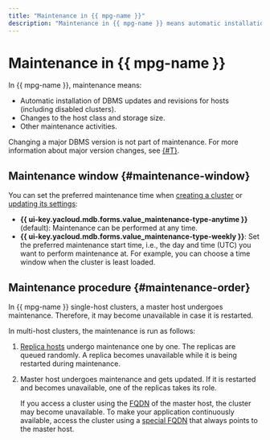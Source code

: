 ```yaml
---
title: "Maintenance in {{ mpg-name }}"
description: "Maintenance in {{ mpg-name }} means automatic installation of DBMS updates and fixes for your database hosts (including disabled clusters), changes to the host class and storage size, and other maintenance activities."
---
```


# Maintenance in {{ mpg-name }}

In {{ mpg-name }}, maintenance means:

* Automatic installation of DBMS updates and revisions for hosts (including disabled clusters).
* Changes to the host class and storage size.
* Other maintenance activities.

Changing a major DBMS version is not part of maintenance. For more information about major version changes, see [{#T}](../operations/cluster-version-update.md).

## Maintenance window {#maintenance-window}

You can set the preferred maintenance time when [creating a cluster](../operations/cluster-create.md) or [updating its settings](../operations/update.md):

* **{{ ui-key.yacloud.mdb.forms.value_maintenance-type-anytime }}** (default): Maintenance can be performed at any time.
* **{{ ui-key.yacloud.mdb.forms.value_maintenance-type-weekly }}**: Set the preferred maintenance start time, i.e., the day and time (UTC) you want to perform maintenance at. For example, you can choose a time window when the cluster is least loaded.

## Maintenance procedure {#maintenance-order}

In {{ mpg-name }} single-host clusters, a master host undergoes maintenance. Therefore, it may become unavailable in case it is restarted.

In multi-host clusters, the maintenance is run as follows:

1. [Replica hosts](replication.md) undergo maintenance one by one. The replicas are queued randomly. A replica becomes unavailable while it is being restarted during maintenance.
1. Master host undergoes maintenance and gets updated. If it is restarted and becomes unavailable, one of the replicas takes its role.

   If you access a cluster using the [FQDN](../operations/connect.md#fqdn) of the master host, the cluster may become unavailable. To make your application continuously available, access the cluster using a [special FQDN](../operations/connect.md#fqdn-master) that always points to the master host.
